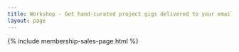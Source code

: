 ```yaml
---
title: Workshop - Get hand-curated project gigs delivered to your email by Robert Williams
layout: page
---
```


<div markdown="1">
{% include membership-sales-page.html %}
</div>

<!--
<div class="page" markdown="1">
<img src="/images/workshop-preview-sd.png" style="max-width: 100%; margin: .25em 0 -1em; ">

# Do you know where to find high-paying clients?

I do. In fact, for the past 4 years, it's been my day job to find high-quality projects for freelancers and small agencies.

Some days are harder than others, but I've consistently found enough great projects everyday for hundreds of consultancies.

You can too. 

I don't have all the answers - but I do know exactly how to find opportunities on the web that will result in millions of dollars of client work.

So if you've ever struggled with dry spells - or simply not making enough money - know that you too can find these opportunities, regardless of location, discipline, or experience level, absolutely free.

To make it easier, I've compiled the 5 best websites I use for finding a great paying gigs. <a href="https://gum.co/PgSbF">You can download it for free using this link.</a>

If you win a client or two with it I hope you come back and check out my other products below because they work even better.

Thanks!

– Robert

<div class="product-list">
	{% for product in site.data.products %}
		{% if product.coming_soon == false %}
			<div class="product-item">
				<div class="product-grid" style="display: grid; grid-template-columns: 175px 1fr; grid-gap: 2rem; align-items: center;justify-items: center;">
					<div>
						<img src="{{ product.pic }}" style="max-height:100px;">
					</div>

					<div>
						<h3><a href="{{ product.permalink }}">{{ product.offer }}</a></h3>
						<p>{{ product.summary }}</p>
					</div>
				</div>
			</div>
		{% else %}
			<div class="product-item">
				<h3>{{ product.offer }}</h3>
				<p>{{ product.summary }}</p>
			</div>
		{% endif %}
	{% endfor %}
</div>	




<div class="bio" style="display: grid; grid-template-columns: 60px 1fr; padding: 2em 0; 
grid-column-gap: 2rem;">
	<div>
		<img src="/images/yay.png" style="max-width:60px; border-radius: 60px;">
	</div>
	<div>
This website is a project by <a href="http://twitter.com/clientgiantrob">Robert Williams</a>. I make money selling these 3 simple products to small client service shops. They work. I wouldn't be in business if they didn't.
	</div>
</div>

{% include footer.html %}
</div>

-->
